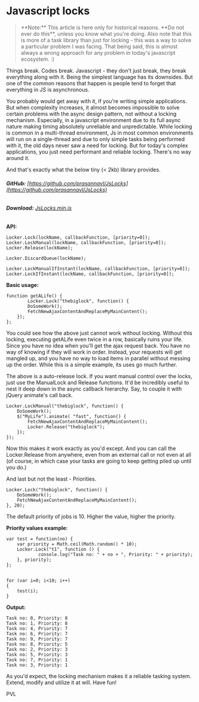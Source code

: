 # Javascript locks

<!--[options]
name: Javascript locks
date: 2013-04-27T00:00:00.000Z
url: 2013/04/javascript-locks.html
tags: []
-->

<blockquote class="text-red red">**Note:** This article is here only for historical reasons. **Do not ever do this**, unless you know what you're doing. Also note that this is more of a task library than just for locking - this was a way to solve a particular problem I was facing. That being said, this is almost always a wrong approach for any problem in today's javascript ecosystem. :)</blockquote>

Things break. Codes break. Javascript - they don't just break, they break everything along with it. Being the simplest language has its downsides. But one of the common reasons that happen is people tend to forget that everything in JS is asynchronous.

You probably would get away with it, if you're writing simple applications. But when complexity increases, it almost becomes impossible to solve certain problems with the async design pattern, not without a locking mechanism. Especially, in a javascript environment due to its full async nature making timing absolutely unreliable and unpredictable. While locking is common in a multi-thread environment, Js in most common environments will run on a single-thread and due to only simple tasks being performed with it, the old days never saw a need for locking. But for today's complex applications, you just need performant and reliable locking. There's no way around it.

And that's exactly what the below tiny (< 2kb) library provides.

###### **GitHub:** [https://github.com/prasannavl/JsLocks](https://github.com/prasannavl/JsLocks)
###### **Download:** [JsLocks.min.js](https://raw.github.com/prasannavl/JsLocks/master/JsLocks.min.js)

**API:**

```
Locker.Lock(lockName, callbackFunction, [priority=0]);
Locker.LockManual(lockName, callbackFunction, [priority=0]);
Locker.Release(lockName);

Locker.DiscardQueue(lockName);

Locker.LockManualIfInstant(lockName, callbackFunction, [priority=0]);
Locker.LockIfInstant(lockName, callbackFunction, [priority=0]);

```

**Basic usage:**

```
function getALife() {
        Locker.Lock("thebiglock", function() {
        DoSomeWork();
        FetchNewAjaxContentAndReplaceMyMainContent();
    });
};
```

You could see how the above just cannot work without locking. Without this locking, executing getALife even twice in a row, basically ruins your life. Since you have no idea when you'll get the ajax request back. You have no way of knowing if they will work in order. Instead, your requests will get mangled up, and you have no way to load items in parallel without messing up the order. While this is a simple example, its uses go much further.

The above is a auto-release lock. If you want manual control over the locks, just use the ManualLock and Release functions. It'd be incredibly useful to nest it deep down in the async callback hierarchy. Say, to couple it with jQuery animate's call back.

```
Locker.LockManual("thebiglock", function() {
    DoSomeWork();
    $("MyLife").animate( "fast", function() {
        FetchNewAjaxContentAndReplaceMyMainContent();
        Locker.Release("thebiglock");
    });
});
```

Now this makes it work exactly as you'd except. And you can call the Locker.Release from anywhere, even from an external call or not even at all (of course, in which case your tasks are going to keep getting piled up until you do.)

And last but not the least - Priorities.

```
Locker.Lock("thebiglock", function() {
    DoSomeWork();
    FetchNewAjaxContentAndReplaceMyMainContent();
}, 20);
```

The default priority of jobs is 10.  Higher the value, higher the priority.

**Priority values example:**

```
var test = function(no) {
    var priority = Math.ceil(Math.random() * 10);
    Locker.Lock("t1", function () { 
            console.log("Task no: " + no + ", Priority: " + priority);
    }, priority);
};


for (var i=0; i<10; i++)
{ 
    test(i);
} 
```

**Output:**

```
Task no: 0, Priority: 8
Task no: 1, Priority: 8
Task no: 4, Priority: 7
Task no: 6, Priority: 7
Task no: 9, Priority: 7
Task no: 8, Priority: 5
Task no: 2, Priority: 3
Task no: 5, Priority: 3
Task no: 7, Priority: 1
Task no: 3, Priority: 1
```

As you'd expect, the locking mechanism makes it a reliable tasking system. Extend, modify and utilize it at will. Have fun!

PVL